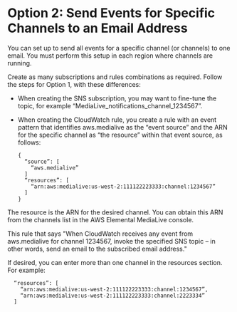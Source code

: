 # Option 2: Send Events for Specific Channels to an Email Address<a name="option-2"></a>

You can set up to send all events for a specific channel \(or channels\) to one email\. You must perform this setup in each region where channels are running\.

Create as many subscriptions and rules combinations as required\. Follow the steps for Option 1, with these differences:

+ When creating the SNS subscription, you may want to fine\-tune the topic, for example “MediaLive\_notifications\_channel\_1234567”\.

+ When creating the CloudWatch rule, you create a rule with an event pattern that identifies aws\.medialive as the “event source” and the ARN for the specific channel as “the resource” within that event source, as follows:

  ```
  {
    “source”: [
      “aws.medialive”
    ]
    “resources”: [
      “arn:aws:medialive:us-west-2:111122223333:channel:1234567”
    ] 
  }
  ```

 The resource is the ARN for the desired channel\. You can obtain this ARN from the channels list in the AWS Elemental MediaLive console\. 

This rule that says "When CloudWatch receives any event from aws\.medialive for channel 1234567, invoke the specified SNS topic – in other words, send an email to the subscribed email address\." 

 If desired, you can enter more than one channel in the resources section\. For example:

```
  “resources”: [
    “arn:aws:medialive:us-west-2:111122223333:channel:1234567”,
    “arn:aws:medialive:us-west-2:111122223333:channel:2223334”
  ]
```